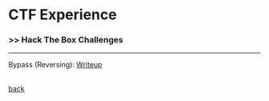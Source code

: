 # CTF Experience

### >> Hack The Box Challenges
* * *

Bypass (Reversing): [Writeup](./bypass.md)
<br><br>

[back](./)
